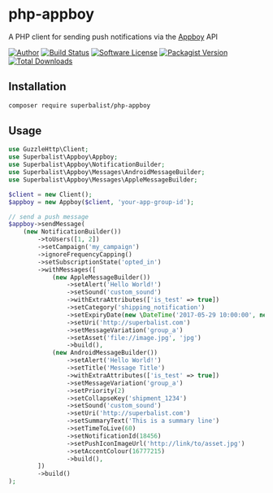 # php-appboy

A PHP client for sending push notifications via the [Appboy](https://www.appboy.com/documentation/REST_API) API

[![Author](http://img.shields.io/badge/author-@superbalist-blue.svg?style=flat-square)](https://twitter.com/superbalist)
[![Build Status](https://img.shields.io/travis/Superbalist/php-appboy/master.svg?style=flat-square)](https://travis-ci.org/Superbalist/php-appboy)
[![Software License](https://img.shields.io/badge/license-MIT-brightgreen.svg?style=flat-square)](LICENSE)
[![Packagist Version](https://img.shields.io/packagist/v/superbalist/php-appboy.svg?style=flat-square)](https://packagist.org/packages/superbalist/php-appboy)
[![Total Downloads](https://img.shields.io/packagist/dt/superbalist/php-appboy.svg?style=flat-square)](https://packagist.org/packages/superbalist/php-appboy)


## Installation

```bash
composer require superbalist/php-appboy
```

## Usage

```php
use GuzzleHttp\Client;
use Superbalist\Appboy\Appboy;
use Superbalist\Appboy\NotificationBuilder;
use Superbalist\Appboy\Messages\AndroidMessageBuilder;
use Superbalist\Appboy\Messages\AppleMessageBuilder;

$client = new Client();
$appboy = new Appboy($client, 'your-app-group-id');

// send a push message
$appboy->sendMessage(
    (new NotificationBuilder())
        ->toUsers([1, 2])
        ->setCampaign('my_campaign')
        ->ignoreFrequencyCapping()
        ->setSubscriptionState('opted_in')
        ->withMessages([
            (new AppleMessageBuilder())
                ->setAlert('Hello World!')
                ->setSound('custom_sound')
                ->withExtraAttributes(['is_test' => true])
                ->setCategory('shipping_notification')
                ->setExpiryDate(new \DateTime('2017-05-29 10:00:00', new \DateTimeZone('Africa/Johannesburg')))
                ->setUri('http://superbalist.com')
                ->setMessageVariation('group_a')
                ->setAsset('file://image.jpg', 'jpg')
                ->build(),
            (new AndroidMessageBuilder())
                ->setAlert('Hello World!')
                ->setTitle('Message Title')
                ->withExtraAttributes(['is_test' => true])
                ->setMessageVariation('group_a')
                ->setPriority(2)
                ->setCollapseKey('shipment_1234')
                ->setSound('custom_sound')
                ->setUri('http://superbalist.com')
                ->setSummaryText('This is a summary line')
                ->setTimeToLive(60)
                ->setNotificationId(18456)
                ->setPushIconImageUrl('http://link/to/asset.jpg')
                ->setAccentColour(16777215)
                ->build(),
        ])
        ->build()
);

```
